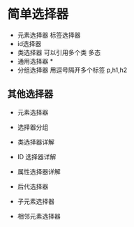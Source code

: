 # 简单选择器
   - 元素选择器 标签选择器
   - id选择器
   - 类选择器 可以引用多个类 多态
   - 通用选择器 *
   - 分组选择器 用逗号隔开多个标签 p,h1,h2



## 其他选择器

   - 元素选择器
     


   - 选择器分组



   - 类选择器详解



   - ID 选择器详解



   - 属性选择器详解



   - 后代选择器



   - 子元素选择器



   - 相邻元素选择器